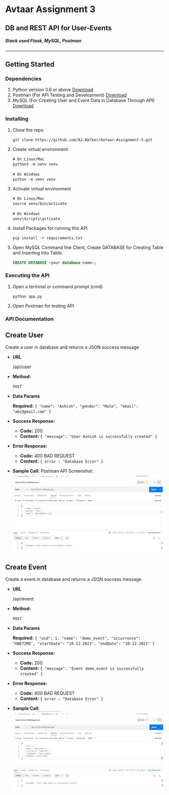 # Avtaar Assignment 3

## DB and REST API for User-Events

##### Stack used Flask, MySQL, Postman
---

## Getting Started

### Dependencies
1. Python version 3.6 or above [Download](https://www.python.org/downloads/)
2. Postman (For API Testing and Development) [Download](https://www.postman.com/downloads/)
3. MySQL (For Creating User and Event Data in Database Through API) [Download](https://dev.mysql.com/downloads/mysql/)

### Installing

1. Clone the repo

   ```
   git clone https://github.com/AJ-Walker/Avtaar-Assignment-3.git 
   ```
   
2. Create virtual environment

   ```
   # On Linux/Mac
   python3 -m venv venv
   
   # On Windows
   python -m venv venv
   ```

3. Activate virtual environment

   ```
   # On Linux/Mac
   source venv/bin/activate
   
   # On Windows
   venv\Scripts\activate
   ```

4. Install Packages for running this API

   ```
   pip install -r requirements.txt
   ```

5. Open MySQL Command line Client, Create DATABASE for Creating Table and Inserting Into Table.

   ```sql
   CREATE DATABASE <your-database-name>;
   ```

### Executing the API

1. Open a terminal or command prompt (cmd)

   ```
   python app.py 
   ```
   
2. Open Postman for testing API

### API Documentation

**Create User**
---

Create a user in database and returns a JSON success message

* **URL**

  /api/user

* **Method:**

  `POST`

* **Data Params**

  **Required:**
    `{
        "name": "Ashish",
        "gender": "Male",
        "email": "abc@gmail.com"
    }`

* **Success Response:**

  * **Code:** 200
  * **Content:** `{ "message": "User Ashish is successfully created" }`
 
* **Error Response:**

  * **Code:** 400 BAD REQUEST
  * **Content:** `{ error : "Database Error" }`

* **Sample Call:**
Postman API Screenshot:
![user_api](https://github.com/AJ-Walker/Avtaar-Assignment-3/blob/main/user_api.PNG)
  

**Create Event**
---

Create a event in database and returns a JSON success message

* **URL**

  /api/event

* **Method:**

  `POST`

* **Data Params**

  **Required:**
    `{
        "uid": 1,
        "name": "demo_event",
        "occurrence": "ONETIME",
        "startDate": "28-12-2021",
        "endDate": "30-12-2021"
    }`

* **Success Response:**

  * **Code:** 200
  * **Content:** `{ "message": "Event demo_event is successfully created" }`
 
* **Error Response:**

  * **Code:** 400 BAD REQUEST
  * **Content:** `{ error : "Database Error" }`

* **Sample Call:**
![event_api](https://github.com/AJ-Walker/Avtaar-Assignment-3/blob/main/event_api.PNG)
  
 
